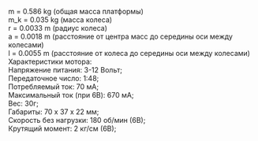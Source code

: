 m = 0.586 kg (общая масса платформы)  
m_k = 0.035 kg (масса колеса)  
r = 0.0033 m (радиус колеса)  
a = 0.0018 m (расстояние от центра масс до середины оси между колесами)  
l = 0.0055 m (расстояние от колеса до середины оси между колесами)  
Характеристики мотора:  
Напряжение питания: 3-12 Вольт;  
Передаточное число: 1:48;  
Потребляемый ток: 70 мА;  
Максимальный ток (при 6В): 670 мА;  
Вес: 30г;  
Габариты: 70 х 37 х 22 мм;  
Скорость без нагрузки: 180 об/мин (6В);  
Крутящий момент: 2 кг/см (6В);  
